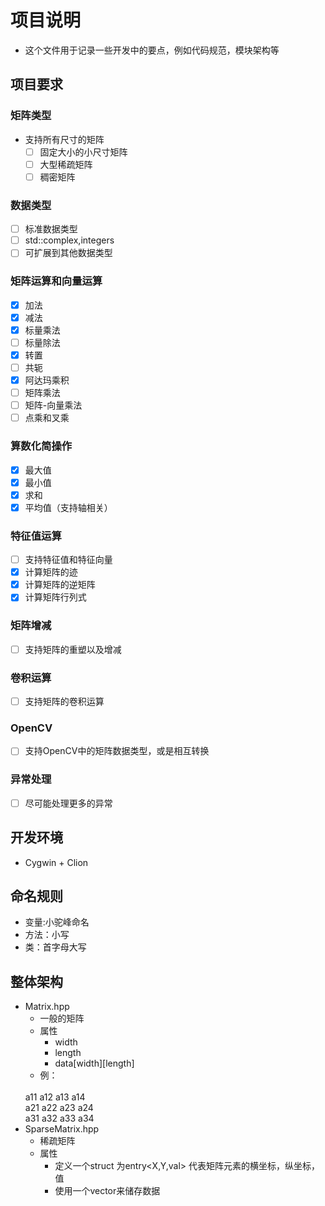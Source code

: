 # 项目说明 
+ 这个文件用于记录一些开发中的要点，例如代码规范，模块架构等
## 项目要求
### 矩阵类型
+ 支持所有尺寸的矩阵
   + [ ] 固定大小的小尺寸矩阵
   + [ ] 大型稀疏矩阵
   + [ ] 稠密矩阵
### 数据类型
+ [ ] 标准数据类型
+ [ ] std::complex,integers
+ [ ] 可扩展到其他数据类型
### 矩阵运算和向量运算
+ [x] 加法
+ [x] 减法
+ [x] 标量乘法
+ [ ] 标量除法
+ [x] 转置 
+ [ ] 共轭
+ [x] 阿达玛乘积
+ [ ] 矩阵乘法
+ [ ] 矩阵-向量乘法
+ [ ] 点乘和叉乘
### 算数化简操作
+ [x] 最大值
+ [x] 最小值
+ [x] 求和
+ [x] 平均值（支持轴相关）
### 特征值运算
+ [ ] 支持特征值和特征向量
+ [x] 计算矩阵的迹
+ [x] 计算矩阵的逆矩阵
+ [x] 计算矩阵行列式
### 矩阵增减
+ [ ] 支持矩阵的重塑以及增减
### 卷积运算
+ [ ] 支持矩阵的卷积运算
### OpenCV
+ [ ] 支持OpenCV中的矩阵数据类型，或是相互转换
### 异常处理
+ [ ] 尽可能处理更多的异常
## 开发环境
+ Cygwin + Clion
## 命名规则
+ 变量:小驼峰命名
+ 方法：小写
+ 类：首字母大写
## 整体架构
+ Matrix.hpp
    + 一般的矩阵
    + 属性
        + width
        + length
        + data[width][length]
     + 例：
     <br>
     a11 a12 a13 a14
     <br>
     a21 a22 a23 a24
     <br>
     a31 a32 a33 a34
+ SparseMatrix.hpp
    + 稀疏矩阵
    + 属性
        + 定义一个struct 为entry<X,Y,val> 代表矩阵元素的横坐标，纵坐标，值
        + 使用一个vector<entry>来储存数据
        
        



